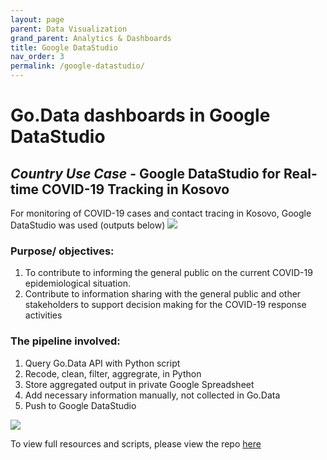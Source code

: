 ```yaml
---
layout: page
parent: Data Visualization
grand_parent: Analytics & Dashboards
title: Google DataStudio
nav_order: 3
permalink: /google-datastudio/
---
```


# Go.Data dashboards in Google DataStudio

## _Country Use Case_ - Google DataStudio for Real-time COVID-19 Tracking in Kosovo

For monitoring of COVID-19 cases and contact tracing in Kosovo, Google DataStudio was used (outputs below)
![](../assets/googledatastudio-kosovo-1.png)

### Purpose/ objectives: 
1.	To contribute to informing the general public on the current COVID-19 epidemiological situation.
2.	Contribute to information sharing with the general public and other stakeholders to support decision making for the COVID-19 response activities

### The pipeline involved:
1. Query Go.Data API with Python script
2. Recode, clean, filter, aggregrate, in Python
3. Store aggregated output in private Google Spreadsheet
4. Add necessary information manually, not collected in Go.Data
5. Push to Google DataStudio

![](../assets/kosovo-data-flow.png)

To view full resources and scripts, please view the repo [here](https://github.com/WorldHealthOrganization/godata/tree/master/analytics/country_use_cases/godata-Kosovo)

